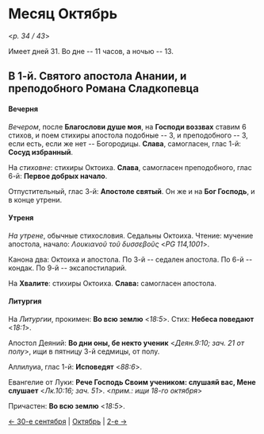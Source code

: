 # Месяц Октябрь

<*p. 34 / 43*>

Имеет дней 31. Во дне -- 11 часов, а ночью -- 13.

## В 1-й. Святого апостола Анании, и преподобного Романа Сладкопевца

#### Вечерня

*Вечером*, после **Благослови душе моя**, на **Господи воззвах** ставим 6 стихов, и поем стихиры апостола 
подобные -- 3, и преподобного -- 3, если есть, если же нет -- Богородицы. 
**Слава**, самогласен, глас 1-й: **Сосуд избранный**.

На *стиховне*: стихиры Октоиха. **Слава**, самогласен преподобного, глас 6-й: **Первое добрых начало**.

Отпустительный, глас 3-й: **Апостоле святый**. 
Он же и на **Бог Господь**, и в конце утрени. 

#### Утреня

*На утрене*, обычные стихословия. 
Седальны Октоиха. 
Чтение: мучение апостола, начало: *Λουκιανοῦ τοῦ δυσσεβοῦς* <*PG 114,1001*>. 

Канона два: Октоиха и апостола. 
По 3-й -- седален апостола. 
По 6-й -- кондак. 
По 9-й -- эксапостиларий.  

На **Хвалите**: стихиры Октоиха. **Слава:** самогласен апостола.  

#### Литургия 

На *Литургии*, прокимен: **Во всю землю** <*18:5*>. Стих: **Небеса поведают** <*18:1*>.
 
Апостол Деяний: **Во дни оны, бе некто ученик** <*Деян.9:10; зач. 21 от полу*>, ищи в пятницу 3-й седмицы, 
от полу. 

Аллилуиа, глас 1-й: **Исповедят** <*88:6*>. 

Евангелие от Луки: **Рече Господь Своим учеником: слушаяй вас, Мене слушает** <*Лк.10:16; зач. 51*>. 
<*прим.: ищи 18-го октября*> 

Причастен: **Во всю землю** <*18:5*>. 

[← 30-е сентября](../09_september/09_30_MES.ru.md) | [Октябрь](README.md#1-й) | [2-е →](10_02_MES.ru.md)
